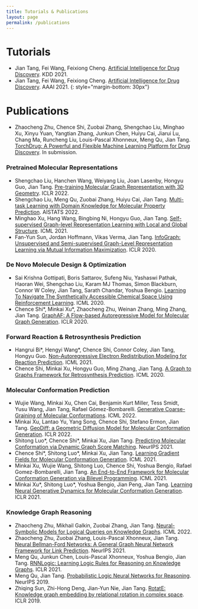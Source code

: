 ```yaml
---
title: Tutorials & Publications
layout: page
permalink: /publications
---
```


# Tutorials

- Jian Tang, Fei Wang, Feixiong Cheng. [Artificial Intelligence for Drug Discovery](https://deepgraphlearning.github.io/DrugTutorial_KDD2021/). KDD 2021.
- Jian Tang, Fei Wang, Feixiong Cheng. [Artificial Intelligence for Drug Discovery](https://deepgraphlearning.github.io/DrugTutorial_AAAI2021/). AAAI 2021.
{: style="margin-bottom: 30px"}

# Publications

- Zhaocheng Zhu, Chence Shi, Zuobai Zhang, Shengchao Liu, Minghao Xu, Xinyu Yuan, Yangtian Zhang, Junkun Chen, Huiyu Cai, Jiarui Lu, Chang Ma, Runcheng Liu, Louis-Pascal Xhonneux, Meng Qu, Jian Tang. [TorchDrug: A Powerful and Flexible Machine Learning Platform for Drug Discovery](https://arxiv.org/pdf/2202.08320.pdf). In submission.

### Pretrained Molecular Representations
- Shengchao Liu, Hanchen Wang, Weiyang Liu, Joan Lasenby, Hongyu Guo, Jian Tang. [Pre-training Molecular Graph Representation with 3D Geometry](https://arxiv.org/pdf/2110.07728.pdf). ICLR 2022.
- Shengchao Liu, Meng Qu, Zuobai Zhang, Huiyu Cai, Jian Tang. [Multi-task Learning with Domain Knowledge for Molecular Property Prediction](https://openreview.net/pdf?id=6cWgY5Epwzo). AISTATS 2022.
- Minghao Xu, Hang Wang, Bingbing Ni, Hongyu Guo, Jian Tang. [Self-supervised Graph-level Representation Learning with Local and Global Structure](https://arxiv.org/pdf/2106.04113.pdf). ICML 2021.
- Fan-Yun Sun, Jordan Hoffmann, Vikas Verma, Jian Tang. [InfoGraph: Unsupervised and Semi-supervised Graph-Level Representation Learning via Mutual Information Maximization](https://arxiv.org/pdf/1908.01000.pdf). ICLR 2020.

### De Novo Molecule Design & Optimization
- Sai Krishna Gottipati, Boris Sattarov, Sufeng Niu, Yashaswi Pathak, Haoran Wei, Shengchao Liu, Karam MJ Thomas, Simon Blackburn, Connor W Coley, Jian Tang, Sarath Chandar, Yoshua Bengio. [Learning To Navigate The Synthetically Accessible Chemical Space Using Reinforcement Learning](http://proceedings.mlr.press/v119/gottipati20a/gottipati20a.pdf). ICML 2020.
- Chence Shi\*, Minkai Xu\*, Zhaocheng Zhu, Weinan Zhang, Ming Zhang, Jian Tang. [GraphAF: A Flow-based Autoregressive Model for Molecular Graph Generation](https://arxiv.org/pdf/2001.09382.pdf). ICLR 2020.

### Forward Reaction & Retrosynthesis Prediction
- Hangrui Bi\*, Hengyi Wang\*, Chence Shi, Connor Coley, Jian Tang, Hongyu Guo. [Non-Autoregressive Electron Redistribution Modeling for Reaction Prediction](https://arxiv.org/pdf/2106.07801.pdf). ICML 2021.
- Chence Shi, Minkai Xu, Hongyu Guo, Ming Zhang, Jian Tang. [A Graph to Graphs Framework for Retrosynthesis Prediction](https://arxiv.org/pdf/2003.12725.pdf). ICML 2020.

### Molecular Conformation Prediction
- Wujie Wang, Minkai Xu, Chen Cai, Benjamin Kurt Miller, Tess Smidt, Yusu Wang, Jian Tang, Rafael Gómez-Bombarelli. [Generative Coarse-Graining of Molecular Conformations](https://arxiv.org/pdf/2201.12176.pdf). ICML 2022.
- Minkai Xu, Lantao Yu, Yang Song, Chence Shi, Stefano Ermon, Jian Tang. [GeoDiff: a Geometric Diffusion Model for Molecular Conformation Generation](https://openreview.net/pdf?id=PzcvxEMzvQC). ICLR 2022.
- Shitong Luo\*, Chence Shi\*, Minkai Xu, Jian Tang. [Predicting Molecular Conformation via Dynamic Graph Score Matching](https://proceedings.neurips.cc/paper/2021/file/a45a1d12ee0fb7f1f872ab91da18f899-Paper.pdf). NeurIPS 2021.
- Chence Shi\*, Shitong Luo\*, Minkai Xu, Jian Tang. [Learning Gradient Fields for Molecular Conformation Generation](https://arxiv.org/pdf/2105.03902.pdf). ICML 2021.
- Minkai Xu, Wujie Wang, Shitong Luo, Chence Shi, Yoshua Bengio, Rafael Gomez-Bombarelli, Jian Tang. [An End-to-End Framework for Molecular Conformation Generation via Bilevel Programming](https://arxiv.org/pdf/2105.07246.pdf). ICML 2021.
- Minkai Xu\*, Shitong Luo\*, Yoshua Bengio, Jian Peng, Jian Tang. [Learning Neural Generative Dynamics for Molecular Conformation Generation](https://arxiv.org/pdf/2102.10240.pdf). ICLR 2021.

### Knowledge Graph Reasoning
- Zhaocheng Zhu, Mikhail Galkin, Zuobai Zhang, Jian Tang. [Neural-Symbolic Models for Logical Queries on Knowledge Graphs](https://arxiv.org/pdf/2205.10128.pdf). ICML 2022.
- Zhaocheng Zhu, Zuobai Zhang, Louis-Pascal Xhonneux, Jian Tang. [Neural Bellman-Ford Networks: A General Graph Neural Network Framework for Link Prediction](https://arxiv.org/pdf/2106.06935). NeurIPS 2021.
- Meng Qu, Junkun Chen, Louis-Pascal Xhonneux, Yoshua Bengio, Jian Tang. [RNNLogic: Learning Logic Rules for Reasoning on Knowledge Graphs](https://arxiv.org/pdf/2010.04029). ICLR 2021.
- Meng Qu, Jian Tang. [Probabilistic Logic Neural Networks for Reasoning](https://arxiv.org/pdf/1906.08495). NeurIPS 2019.
- Zhiqing Sun, Zhi-Hong Deng, Jian-Yun Nie, Jian Tang. [RotatE: Knowledge graph embedding by relational rotation in complex space](https://arxiv.org/pdf/1902.10197.pdf). ICLR 2019.